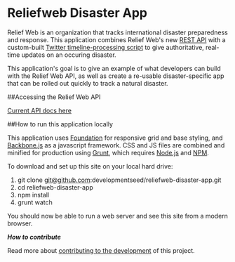 Reliefweb Disaster App
======================

Relief Web is an organization that tracks international disaster preparedness and response. This application combines Relief Web's new [REST API](http://labs.reliefweb.int/) with a custom-built [Twitter timeline-processing script](https://github.com/developmentseed/twitter-server) to give authoritative, real-time updates on an occuring disaster.

This application's goal is to give an example of what developers can build with the Relief Web API, as well as create a re-usable disaster-specific app that can be rolled out quickly to track a natural disaster.

##Accessing the Relief Web API

[Current API docs here](http://apidoc.rwlabs.org/)

##How to run this application locally

This application uses [Foundation](http://foundation.zurb.com/) for responsive grid and base styling, and [Backbone.js](http://backbonejs.org) as a javascript framework. CSS and JS files are combined and minified for production using [Grunt](http://gruntjs.com/installing-grunt), which requires [Node.js](http://nodejs.org/) and [NPM](http://www.joyent.com/blog/installing-node-and-npm/).

To download and set up this site on your local hard drive:

1. git clone git@github.com:developmentseed/reliefweb-disaster-app.git
2. cd reliefweb-disaster-app
3. npm install
4. grunt watch

You should now be able to run a web server and see this site from a modern browser.

***How to contribute***

Read more about [contributing to the development]() of this project.
